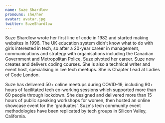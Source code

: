 ```yaml
---
name: Suze Shardlow
pronouns: she/her
avatar: avatar.jpg
twitter: SuzeShardlow
---
```


Suze Shardlow wrote her first line of code in 1982 and started making websites in 1996. The UK education system didn't know what to do with girls interested in tech, so after a 20-year career in management, communications and strategy with organisations including the Canadian Government and Metropolitan Police, Suze pivoted her career. Suze now creates and delivers coding courses. She is also a technical writer and event host, specialising in live tech meetups. She is Chapter Lead at Ladies of Code London.

Suze has delivered 50+ online meetups during COVID-19, including 90+ hours of facilitated tech co-working sessions which supported more than 60 people through lockdown. She designed and delivered more than 15 hours of public speaking workshops for women, then hosted an online showcase event for the 'graduates'. Suze's tech community event methodologies have been replicated by tech groups in Silicon Valley, California.
